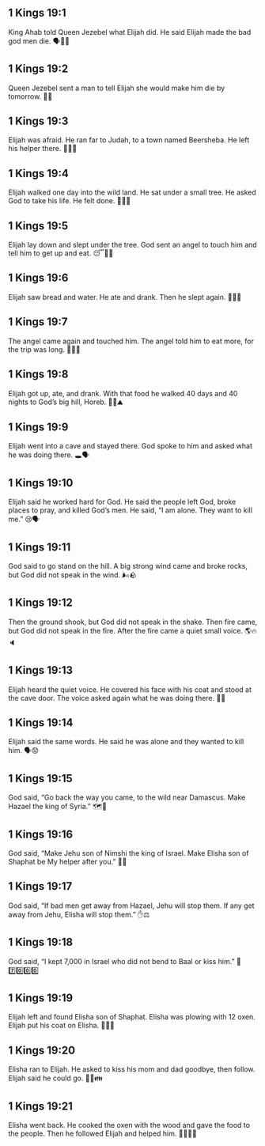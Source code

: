 ## 1 Kings 19:1
King Ahab told Queen Jezebel what Elijah did. He said Elijah made the bad god men die. 🗣️👑👸
## 1 Kings 19:2
Queen Jezebel sent a man to tell Elijah she would make him die by tomorrow. 📩😡
## 1 Kings 19:3
Elijah was afraid. He ran far to Judah, to a town named Beersheba. He left his helper there. 🏃‍♂️😨
## 1 Kings 19:4
Elijah walked one day into the wild land. He sat under a small tree. He asked God to take his life. He felt done. 🌵🌿😔
## 1 Kings 19:5
Elijah lay down and slept under the tree. God sent an angel to touch him and tell him to get up and eat. 😴👼🍞
## 1 Kings 19:6
Elijah saw bread and water. He ate and drank. Then he slept again. 🍞💧😴
## 1 Kings 19:7
The angel came again and touched him. The angel told him to eat more, for the trip was long. 👼🍞💧
## 1 Kings 19:8
Elijah got up, ate, and drank. With that food he walked 40 days and 40 nights to God’s big hill, Horeb. 🚶‍♂️⛰️
## 1 Kings 19:9
Elijah went into a cave and stayed there. God spoke to him and asked what he was doing there. 🕳️🗣️
## 1 Kings 19:10
Elijah said he worked hard for God. He said the people left God, broke places to pray, and killed God’s men. He said, “I am alone. They want to kill me.” 😢🗣️
## 1 Kings 19:11
God said to go stand on the hill. A big strong wind came and broke rocks, but God did not speak in the wind. 🌬️🪨
## 1 Kings 19:12
Then the ground shook, but God did not speak in the shake. Then fire came, but God did not speak in the fire. After the fire came a quiet small voice. 🌎🔥🔈
## 1 Kings 19:13
Elijah heard the quiet voice. He covered his face with his coat and stood at the cave door. The voice asked again what he was doing there. 🧥🚪
## 1 Kings 19:14
Elijah said the same words. He said he was alone and they wanted to kill him. 🗣️😟
## 1 Kings 19:15
God said, “Go back the way you came, to the wild near Damascus. Make Hazael the king of Syria.” 🗺️👑
## 1 Kings 19:16
God said, “Make Jehu son of Nimshi the king of Israel. Make Elisha son of Shaphat be My helper after you.” 🤝👑
## 1 Kings 19:17
God said, “If bad men get away from Hazael, Jehu will stop them. If any get away from Jehu, Elisha will stop them.” ✋⚖️
## 1 Kings 19:18
God said, “I kept 7,000 in Israel who did not bend to Baal or kiss him.” 🙏7️⃣0️⃣0️⃣0️⃣
## 1 Kings 19:19
Elijah left and found Elisha son of Shaphat. Elisha was plowing with 12 oxen. Elijah put his coat on Elisha. 🚜🐂🧥
## 1 Kings 19:20
Elisha ran to Elijah. He asked to kiss his mom and dad goodbye, then follow. Elijah said he could go. 🏃‍♂️👪
## 1 Kings 19:21
Elisha went back. He cooked the oxen with the wood and gave the food to the people. Then he followed Elijah and helped him. 🍲👥🚶‍♂️
